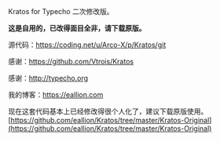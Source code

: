 Kratos for Typecho 二次修改版。

**这是自用的，已改得面目全非，请下载原版。**

源代码：https://coding.net/u/Arco-X/p/Kratos/git

感谢：https://github.com/Vtrois/Kratos

感谢：http://typecho.org

我的博客：https://eallion.com

现在这套代码基本上已经修改得很个人化了，建议下载原版使用。 [https://github.com/eallion/Kratos/tree/master/Kratos-Original](https://github.com/eallion/Kratos/tree/master/Kratos-Original)
